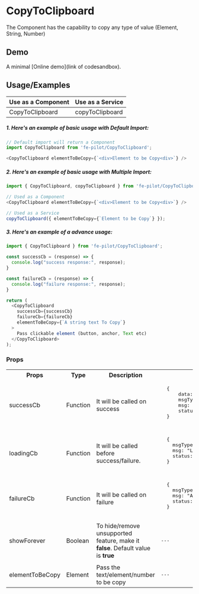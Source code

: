 # CopyToClipboard

  The Component has the capability to copy any type of value (Element, String, Number)


  ## Demo

  A minimal [Online demo](link of codesandbox).


  ## Usage/Examples

| Use as a Component| Use as a Service|
|-------------------|-----------------|
| CopyToClipboard   | copyToClipboard |


  ##### 1. Here's an example of basic usage with Default Import:
  ```javascript
 // Default import will return a Component
  import CopyToClipboard from 'fe-pilot/CopyToClipboard';

  <CopyToClipboard elementToBeCopy={`<div>Element to be Copy<div>`} />
  ```

  ##### 2. Here's an example of basic usage with Multiple Import:
  ```javascript
  import { CopyToClipboard, copyToClipboard } from 'fe-pilot/CopyToClipboard';

  // Used as a Component
  <CopyToClipboard elementToBeCopy={`<div>Element to be Copy<div>`} />

  // Used as a Service
  copyToClipboard({ elementToBeCopy={`Element to be Copy`} });
  ```

  ##### 3. Here's an example of a advance usage:

  ```javascript
  import { CopyToClipboard } from 'fe-pilot/CopyToClipboard';

  const successCb = (response) => {
    console.log("success response:", response);
  }

  const failureCb = (response) => {
    console.log("failure response:", response);
  }

  return (
    <CopyToClipboard
      successCb={successCb}
      failureCb={failureCb}
      elementToBeCopy={`A string text To Copy`}
    >
      Pass clickable element (button, anchor, Text etc)
    </CopyToClipboard>
  );

  ```

  ### Props

  <table>
    <tr>
      <th>
        Props
      </th>
      <th>
        Type
      </th>
      <th>
        Description
      </th>
      <th>
        Response
      </th>
    </tr>
    <tr>
      <td>
          successCb
      </td>
      <td>Function</td>
      <td> It will be called on success</td>
      <td>
        <pre>
  {
      data: "Can be array/object/string/number",
      msgType: "SUCCESSFUL",
      msg: "A success msg",
      status: "SUCCESS"
  }
        </pre>
      </td>
    </tr>
    <tr>
      <td>
          loadingCb
      </td>
      <td>Function</td>
      <td>
        It will be called before success/failure.
      </td>
      <td>
        <pre>
  {
    msgType: "LOADING",
    msg: "LOADING...",
    status: "LOADING"
  }
  </pre>
      </td>
    </tr>
    <tr>
      <td>
          failureCb
      </td>
      <td>Function</td>
      <td>
        It will be called on failure
      </td>
      <td>
         <pre>
  {
    msgType: "ERROR",
    msg: "A failed msg",
    status: "FAILURE"
  }
         </pre>
      </td>
    </tr>
     <tr>
      <td>
          showForever
      </td>
       <td>Boolean</td>
      <td>To hide/remove unsupported feature, make it <b>false</b>. Default value is <b>true</b></td>
      <td> <pre>---</pre> </td>
    </tr>
    <tr>
      <td></td>
      <td></td>
      <td></td>
      <td></td>
    </tr>
     <tr>
      <td>elementToBeCopy</td>
      <td>Element</td>
      <td>Pass the text/element/number to be copy</td>
     <td> <pre>---</pre> </td>
    </tr>
  </table>

